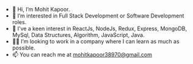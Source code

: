 - 👋 Hi, I’m Mohit Kapoor.
- 👀 I’m interested in Full Stack Development or Software Development roles.
- 🧠 I've a keen interest in ReactJs, NodeJs, Redux, Express, MongoDB, MySql, Data Structures, Algorithm, JavaScript, Java.
- 🧑‍💼 I’m looking to work in a company where I can learn as much as possible.
- 📫 You can reach me at mohitkapoor38970@gmail.com

<!---
Mohit-199/Mohit-199 is a ✨ special ✨ repository because its `README.md` (this file) appears on your GitHub profile.
You can click the Preview link to take a look at your changes.
--->
